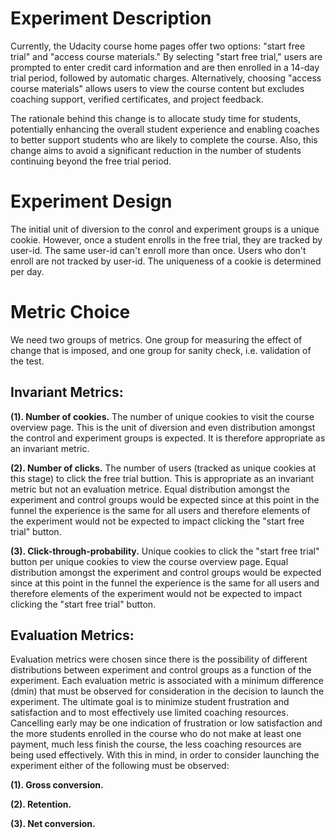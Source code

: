 # Experiment Description

Currently, the Udacity course home pages offer two options: "start free trial" and "access course materials." By selecting "start free trial," users are prompted to enter credit card information and are then enrolled in a 14-day trial period, followed by automatic charges. Alternatively, choosing "access course materials" allows users to view the course content but excludes coaching support, verified certificates, and project feedback.

The rationale behind this change is to allocate study time for students, potentially enhancing the overall student experience and enabling coaches to better support students who are likely to complete the course. Also, this change aims to avoid a significant reduction in the number of students continuing beyond the free trial period.

# Experiment Design

The initial unit of diversion to the conrol and experiment groups is a unique cookie. However, once a student enrolls in the free trial, they are tracked by user-id. The same user-id can't enroll more than once. Users who don't enroll are not tracked by user-id. The uniqueness of a cookie is determined per day.

# Metric Choice
We need two groups of metrics. One group for measuring the effect of change that is imposed, and one group for sanity check, i.e. validation of the test.


## Invariant Metrics:
**(1). Number of cookies.**  The number of unique cookies to visit the course overview page. This is the unit of diversion and even distribution amongst the control and experiment groups is expected. It is therefore appropriate as an invariant metric.

**(2). Number of clicks.** The number of users (tracked as unique cookies at this stage) to click the free trial buttion. This is appropriate as an invariant metric but not an evaluation metrice. Equal distribution amongst the experiment and control groups would be expected since at this point in the funnel the experience is the same for all users and therefore elements of the experiment would not be expected to impact clicking the "start free trial" button.

**(3). Click-through-probability.** Unique cookies to click the "start free trial" button per unique cookies to view the course overview page. Equal distribution amongst the experiment and control groups would be expected since at this point in the funnel the experience is the same for all users and therefore elements of the experiment would not be expected to impact clicking the "start free trial" button.


## Evaluation Metrics: 
 
Evaluation metrics were chosen since there is the possibility of different distributions between experiment and control groups as a function of the experiment. Each evaluation metric is associated with a minimum difference (dmin) that must be observed for consideration in the decision to launch the experiment. The ultimate goal is to minimize student frustration and satisfaction and to most effectively use limited coaching resources. Cancelling early may be one indication of frustration or low satisfaction and the more students enrolled in the course who do not make at least one payment, much less finish the course, the less coaching resources are being used effectively. With this in mind, in order to consider launching the experiment either of the following must be observed:


 
**(1). Gross conversion.** 

**(2). Retention.**

**(3). Net conversion.**

